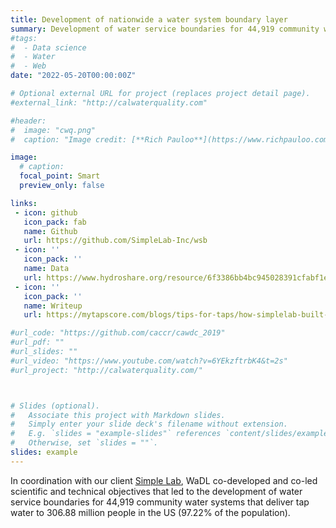 ```yaml
---
title: Development of nationwide a water system boundary layer
summary: Development of water service boundaries for 44,919 community water systems that deliver tap water to 306.88 million people in the US (97.22% of the population).  
#tags: 
#  - Data science  
#  - Water
#  - Web
date: "2022-05-20T00:00:00Z"

# Optional external URL for project (replaces project detail page).
#external_link: "http://calwaterquality.com"

#header:
#  image: "cwq.png"
#  caption: "Image credit: [**Rich Pauloo**](https://www.richpauloo.com/)"

image:
  # caption:
  focal_point: Smart
  preview_only: false

links:
 - icon: github
   icon_pack: fab
   name: Github
   url: https://github.com/SimpleLab-Inc/wsb
 - icon: ''
   icon_pack: ''
   name: Data
   url: https://www.hydroshare.org/resource/6f3386bb4bc945028391cfabf1ea252e/
 - icon: ''
   icon_pack: ''
   name: Writeup
   url: https://mytapscore.com/blogs/tips-for-taps/how-simplelab-built-the-open-source-dataset-of-us-water-system-service-areas

#url_code: "https://github.com/caccr/cawdc_2019"
#url_pdf: ""
#url_slides: ""
#url_video: "https://www.youtube.com/watch?v=6YEkzftrbK4&t=2s"
#url_project: "http://calwaterquality.com/"



# Slides (optional).
#   Associate this project with Markdown slides.
#   Simply enter your slide deck's filename without extension.
#   E.g. `slides = "example-slides"` references `content/slides/example-slides.md`.
#   Otherwise, set `slides = ""`.
slides: example
---
```


In coordination with our client [Simple Lab](https://gosimplelab.com/), WaDL co-developed and co-led scientific and technical objectives that led to the development of water service boundaries for 44,919 community water systems that deliver tap water to 306.88 million people in the US (97.22% of the population). 

